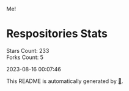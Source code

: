 Me!

# Respositories Stats
Stars Count: 233  
Forks Count: 5

2023-08-16 00:07:46  

This README is automatically generated by [🐰](https://github.com/rnitta/rnitta).
